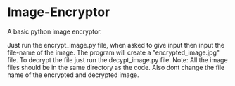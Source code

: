 # Image-Encryptor
A basic python image encryptor.

Just run the encrypt_image.py file, when asked to give input then input the file-name of the image. The program will create a "encrypted_image.jpg" file. To decrypt the file just run the decypt_image.py file. 
Note: All the image files should be in the same directory as the code. Also dont change the file name of the encrypted and decrypted image.
